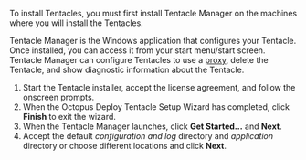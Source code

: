 To install Tentacles, you must first install Tentacle Manager on the machines where you will install the Tentacles.

Tentacle Manager is the Windows application that configures your Tentacle. Once installed, you can access it from your start menu/start screen. Tentacle Manager can configure Tentacles to use a [proxy](/docs/infrastructure/deployment-targets/windows-targets/proxy-support.md), delete the Tentacle, and show diagnostic information about the Tentacle.

1. Start the Tentacle installer, accept the license agreement, and follow the onscreen prompts.
2. When the Octopus Deploy Tentacle Setup Wizard has completed, click **Finish** to exit the wizard.
3. When the Tentacle Manager launches, click **Get Started...** and **Next**.
4. Accept the default *configuration and log* directory and *application* directory or choose different locations and click **Next**.
